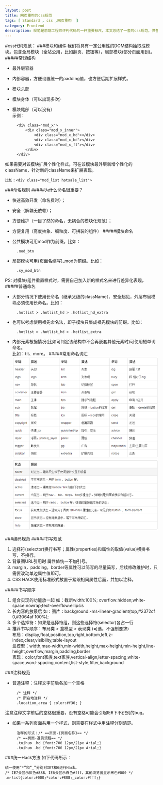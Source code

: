 ```yaml
---
layout: post
title: 网页重构的css规范
tags: [ Standard , css ,网页重构  ]
category: Frontend
description: 规范是前端工程师评判代码的一杆重要标尺，本文总结了一套的css规范，供各位看客取用。
---
```

[word-rule]: /images/word-rule.png
[status-rule]: /images/status-rule.png

#css代码规范：
###模块和组件
我们将具有一定公用性的DOM结构抽取成模块。包含全局模块（全站公用，比如翻页、按钮等），局部模块(部分页面用到)。
#####常规结构
+ 最外层容器
+ 内部容器，方便设置统一的padding值，也方便后期扩展样式。
+ 模块头部
+ 模块身体（可以出现多次）
+ 模块尾部（可以没有）<br>
示例：

		<div class="mod_x">
			<div class="mod_x_inner">
				<div class="mod_x_hd"></div>
				<div class="mod_x_bd"></div>
				<div class="mod_x_ft"></div>
			</div>
		</div>

如果需要对该模块扩展个性化样式，可在该模块最外层新增个性化的className，针对新的className来扩展表现。
			
	比如：<div class="mod_list hotsale_list">
###命名规则
#####为什么命名很重要？
+ 快速高效开发（命名费时）；
+ 安全（解耦无依赖）；
+ 方便维护（一目了然的命名，无耦合的模块化规范）；
+ 方便复用（高度抽象、细粒度、可拼装的组件）
#####模块命名
+ 公共模块可用mod作为前缀。比如：

		.mod_btn
+ 局部模块可用{页面名缩写}_mod为前缀。比如：

		.sy_mod_btn

PS: 对模块/组件重置样式时，需要自己加入新的样式名来进行差异化表现。
#####普通命名
- 大部分情况下使用长命名（继承父级的className），安全起见，外层布局模块必须使用长命名。比如：

		.hotlist > .hotlist_hd > .hotlist_hd_extra
- 也可以考虑使用祖先命名法，即子模块只集成祖先模块的前缀。比如：

		.hotlist > .hotlist_hd > .hotlist_extra
- 内部元素根据情况(比如可判定该结构中不会再嵌套其他元素时)可使用短单词命名。<br>
  比如：tit、more。
#####常用命名词汇<br>
![word standard][word-rule]<br>
![status standard][status-rule]

###编码规范
#####书写规范
1. 选择符(selector)换行书写；属性(properties)和属性的取值(value)横排书写，不换行。
2. 背景图URL引用时 属性值统一不加引号。
3. margin，padding，border等属性可以简写的尽量简写，后续修改维护时，只需要改动单边属性值即可。
4. CSS HACK使用标准形式放置于紧跟相同属性后面，并加以注释。

#####书写顺序
1. 组合实现的功能放一起 如：截断width:100%; overflow:hidden;white-space:nowrap;text-overflow:ellipsis
2. 长内容的放最后 如：图片：background:-ms-linear-gradient(top,#2372cf 0,#3064af 100%);
3. 多个选择符：如果是选择符组，则这些选择符(selector)各占一行
4. 推荐书写顺序：布局类 > 盒模型 > 表现类 (可选，不强制要求)<br>
布局：display,float,position,top,right,bottom,left,z-index,clear,visibility,table-layout<br>
盒模型：width,max-width,min-width,height,max-height,min-height,line-height,overflow,margin,padding,border<br>
表现：color,font家族,text家族,vertical-align,letter-spacing,white-space,word-spacing,content,list-style,filter,background

###注释规范
+ 普通注释：注释文字前后各加一个空格 

		/* 注释 */
		/* 所在地注释 */
		.location_area { color:#f30; }

注意注释文字前后的空格很重要，没有空格可能会引起IE6下不识别的bug。

+ 如果一系列页面共用一个样式，则需要在样式中用注释分割清楚。
	
		注释的形式：/* ==页面-{页面名称}== */
		/* ==页面-退货流程== */
		.tuihuo .hd {font:700 12px/21px Arial;}
		.tuihuo .bd {font:700 12px/21px Arial;}

###统一Hack方法
如下代码所示：
	
	统一使用“*”和“_”分别对IE7和6进行Hack。
	/* IE7会显示灰色#888，IE6会显示白色#fff，其他浏览器显示黑色#000 */
	.m-list{color:#000;*color:#888;_color:#fff;}